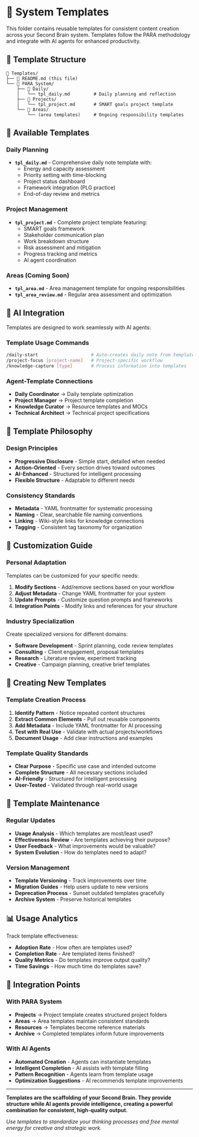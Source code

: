# 🎨 System Templates

This folder contains reusable templates for consistent content creation across your Second Brain system. Templates follow the PARA methodology and integrate with AI agents for enhanced productivity.

## 📁 Template Structure

```
📂 Templates/
├── 📄 README.md (this file)
└── 📂 PARA_System/
    ├── 📂 Daily/
    │   └── tpl_daily.md         # Daily planning and reflection
    ├── 📂 Projects/
    │   └── tpl_project.md       # SMART goals project template
    └── 📂 Areas/
        └── (area templates)     # Ongoing responsibility templates
```

## 🚀 Available Templates

### Daily Planning
- **`tpl_daily.md`** - Comprehensive daily note template with:
  - Energy and capacity assessment
  - Priority setting with time-blocking
  - Project status dashboard
  - Framework integration (PLG practice)
  - End-of-day review and metrics

### Project Management
- **`tpl_project.md`** - Complete project template featuring:
  - SMART goals framework
  - Stakeholder communication plan
  - Work breakdown structure
  - Risk assessment and mitigation
  - Progress tracking and metrics
  - AI agent coordination

### Areas (Coming Soon)
- **`tpl_area.md`** - Area management template for ongoing responsibilities
- **`tpl_area_review.md`** - Regular area assessment and optimization

## 🤖 AI Integration

Templates are designed to work seamlessly with AI agents:

### Template Usage Commands
```bash
/daily-start                    # Auto-creates daily note from template
/project-focus [project-name]   # Project-specific workflow
/knowledge-capture [type]       # Process information into templates
```

### Agent-Template Connections
- **Daily Coordinator** → Daily template optimization
- **Project Manager** → Project template completion
- **Knowledge Curator** → Resource templates and MOCs
- **Technical Architect** → Technical project specifications

## 🎯 Template Philosophy

### Design Principles
- **Progressive Disclosure** - Simple start, detailed when needed
- **Action-Oriented** - Every section drives toward outcomes
- **AI-Enhanced** - Structured for intelligent processing
- **Flexible Structure** - Adaptable to different needs

### Consistency Standards
- **Metadata** - YAML frontmatter for systematic processing
- **Naming** - Clear, searchable file naming conventions  
- **Linking** - Wiki-style links for knowledge connections
- **Tagging** - Consistent tag taxonomy for organization

## 🔧 Customization Guide

### Personal Adaptation
Templates can be customized for your specific needs:

1. **Modify Sections** - Add/remove sections based on your workflow
2. **Adjust Metadata** - Change YAML frontmatter for your system
3. **Update Prompts** - Customize question prompts and frameworks
4. **Integration Points** - Modify links and references for your structure

### Industry Specialization
Create specialized versions for different domains:
- **Software Development** - Sprint planning, code review templates
- **Consulting** - Client engagement, proposal templates
- **Research** - Literature review, experiment tracking
- **Creative** - Campaign planning, creative brief templates

## 📝 Creating New Templates

### Template Creation Process
1. **Identify Pattern** - Notice repeated content structures
2. **Extract Common Elements** - Pull out reusable components
3. **Add Metadata** - Include YAML frontmatter for AI processing
4. **Test with Real Use** - Validate with actual projects/workflows
5. **Document Usage** - Add clear instructions and examples

### Template Quality Standards
- **Clear Purpose** - Specific use case and intended outcome
- **Complete Structure** - All necessary sections included
- **AI-Friendly** - Structured for intelligent processing
- **User-Tested** - Validated through real-world usage

## 🔄 Template Maintenance

### Regular Updates
- **Usage Analysis** - Which templates are most/least used?
- **Effectiveness Review** - Are templates achieving their purpose?
- **User Feedback** - What improvements would be valuable?
- **System Evolution** - How do templates need to adapt?

### Version Management
- **Template Versioning** - Track improvements over time
- **Migration Guides** - Help users update to new versions
- **Deprecation Process** - Sunset outdated templates gracefully
- **Archive System** - Preserve historical templates

## 📊 Usage Analytics

Track template effectiveness:
- **Adoption Rate** - How often are templates used?
- **Completion Rate** - Are templated items finished?
- **Quality Metrics** - Do templates improve output quality?
- **Time Savings** - How much time do templates save?

## 🔗 Integration Points

### With PARA System
- **Projects** → Project template creates structured project folders
- **Areas** → Area templates maintain consistent standards
- **Resources** → Templates become reference materials
- **Archive** → Completed templates inform future improvements

### With AI Agents
- **Automated Creation** - Agents can instantiate templates
- **Intelligent Completion** - AI assists with template filling
- **Pattern Recognition** - Agents learn from template usage
- **Optimization Suggestions** - AI recommends template improvements

---

**Templates are the scaffolding of your Second Brain. They provide structure while AI agents provide intelligence, creating a powerful combination for consistent, high-quality output.**

*Use templates to standardize your thinking processes and free mental energy for creative and strategic work.*